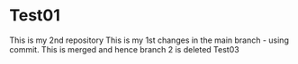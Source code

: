 # Test01
This is my 2nd repository 
This is my 1st changes in the main branch - using commit. This is merged and hence branch 2 is deleted
Test03
